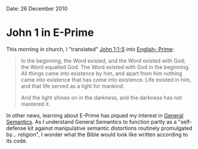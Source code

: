 Date: 26 December 2010

# John 1 in E-Prime

This morning in church, I "translated" [John 1:1-5][13] into [English-
Prime][14]:

   [13]: http://www.youversion.com/bible/net/john/1/1
   [14]: http://en.wikipedia.org/wiki/E-prime

> In the beginning, the Word existed, and the Word existed with God; the Word
> equalled God. The Word existed with God in the beginning. All things came into
> existence by him, and apart from him nothing came into existence that has come
> into existence. Life existed in him, and that life served as a light for
> mankind.
>
> And the light shines on in the darkness, and the darkness has not mastered it.

In other news, learning about E-Prime has piqued my interest in [General
Semantics][15]. As I understand General Semantics to function partly as a
"self-defense kit against manipulative semantic distortions routinely
promulgated by... religion", I wonder what the Bible would look like written
according to its code.

   [15]: http://en.wikipedia.org/wiki/General_semantics
